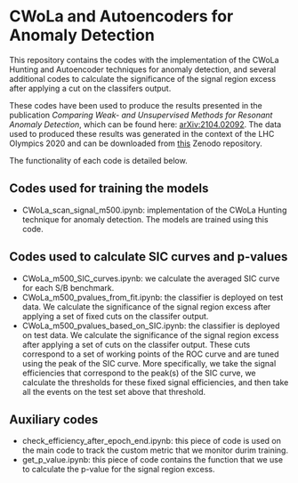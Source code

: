 # CWoLa and Autoencoders for Anomaly Detection

This repository contains the codes with the implementation of the CWoLa Hunting and Autoencoder techniques for anomaly detection, and several additional codes to calculate the significance of the signal region excess after applying a cut on the classifers output.

These codes have been used to produce the results presented in the publication *Comparing Weak- and Unsupervised Methods for Resonant Anomaly Detection*, which can be found here: [arXiv:2104.02092](https://arxiv.org/abs/2104.02092). The data used to produced these results was generated in the context of the LHC Olympics 2020 and can be downloaded from [this](https://zenodo.org/record/4536377) Zenodo repository.

The functionality of each code is detailed below.

## Codes used for training the models
* CWoLa_scan_signal_m500.ipynb: implementation of the CWoLa Hunting technique for anomaly detection. The models are trained using this code.

## Codes used to calculate SIC curves and p-values

* CWoLa_m500_SIC_curves.ipynb: we calculate the averaged SIC curve for each S/B benchmark.
* CWoLa_m500_pvalues_from_fit.ipynb: the classifier is deployed on test data. We calculate the significance of the signal region excess after applying a set of fixed cuts on the classifer output.
* CWoLa_m500_pvalues_based_on_SIC.ipynb: the classifier is deployed on test data. We calculate the significance of the signal region excess after applying a set of cuts on the classifer output. These cuts correspond to a set of working points of the ROC curve and are tuned using the peak of the SIC curve. More specifically, we take the signal efficiencies that correspond to the peak(s) of the SIC curve, we calculate the thresholds for these fixed signal efficiencies, and then take all the events on the test set above that threshold.

## Auxiliary codes
* check_efficiency_after_epoch_end.ipynb: this piece of code is used on the main code to track the custom metric that we monitor durim training.
* get_p_value.ipynb: this piece of code contains the function that we use to calculate the p-value for the signal region excess.

